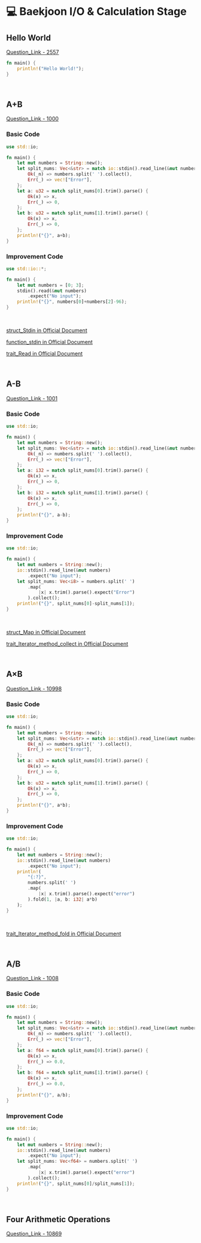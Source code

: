 # 💻 Baekjoon I/O & Calculation Stage

## Hello World

[Question_Link - 2557](https://www.acmicpc.net/problem/2557)

```rust
fn main() {
    println!("Hello World!");
}
```

<br>

## A+B

[Question_Link - 1000](https://www.acmicpc.net/problem/1000)

### Basic Code

```rust
use std::io;

fn main() {
    let mut numbers = String::new();
    let split_nums: Vec<&str> = match io::stdin().read_line(&mut numbers) {
        Ok(_n) => numbers.split(' ').collect(),
        Err(_) => vec!["Error"],
    };
    let a: u32 = match split_nums[0].trim().parse() {
        Ok(x) => x,
        Err(_) => 0,
    };
    let b: u32 = match split_nums[1].trim().parse() {
        Ok(x) => x,
        Err(_) => 0,
    };
    println!("{}", a+b);
}
```

### Improvement Code

```rust
use std::io::*;

fn main() {
    let mut numbers = [0; 3];
    stdin().read(&mut numbers)
        .expect("No input");
    println!("{}", numbers[0]+numbers[2]-96);
}
```
<br>

[struct_Stdin in Official Document](https://doc.rust-lang.org/std/io/struct.Stdin.html)

[function_stdin in Official Document](https://doc.rust-lang.org/std/io/fn.stdin.html)

[trait_Read in Official Document](https://doc.rust-lang.org/std/io/trait.Read.html)

<br>

## A-B

[Question_Link - 1001](https://www.acmicpc.net/problem/1001)

### Basic Code

```rust
use std::io;

fn main() {
    let mut numbers = String::new();
    let split_nums: Vec<&str> = match io::stdin().read_line(&mut numbers) {
        Ok(_n) => numbers.split(' ').collect(),
        Err(_) => vec!["Error"],
    };
    let a: i32 = match split_nums[0].trim().parse() {
        Ok(x) => x,
        Err(_) => 0,
    };
    let b: i32 = match split_nums[1].trim().parse() {
        Ok(x) => x,
        Err(_) => 0,
    };
    println!("{}", a-b);
}
```

### Improvement Code

```rust
use std::io;

fn main() {
    let mut numbers = String::new();
    io::stdin().read_line(&mut numbers)
        .expect("No input");
    let split_nums: Vec<i8> = numbers.split(' ')
        .map(
            |x| x.trim().parse().expect("Error")
        ).collect();
    println!("{}", split_nums[0]-split_nums[1]);
}
```

<br>

[struct_Map in Official Document](https://doc.rust-lang.org/std/iter/struct.Map.html)

[trait_Iterator_method_collect in Official Document](https://doc.rust-lang.org/std/iter/trait.Iterator.html#method.collect)

<br>

## A$\times$B

[Question_Link - 10998](https://www.acmicpc.net/problem/10998)

### Basic Code

```rust
use std::io;

fn main() {
    let mut numbers = String::new();
    let split_nums: Vec<&str> = match io::stdin().read_line(&mut numbers) {
        Ok(_n) => numbers.split(' ').collect(),
        Err(_) => vec!["Error"],
    };
    let a: u32 = match split_nums[0].trim().parse() {
        Ok(x) => x,
        Err(_) => 0,
    };
    let b: u32 = match split_nums[1].trim().parse() {
        Ok(x) => x,
        Err(_) => 0,
    };
    println!("{}", a*b);
}
```

### Improvement Code

```rust
use std::io;

fn main() {
    let mut numbers = String::new();
    io::stdin().read_line(&mut numbers)
        .expect("No input");
    println!(
        "{:?}",
        numbers.split(' ')
        .map(
            |x| x.trim().parse().expect("error")
        ).fold(1, |a, b: i32| a*b)
    );
}
```

<br>

[trait_Iterator_method_fold in Official Document](https://doc.rust-lang.org/std/iter/trait.Iterator.html#method.fold)

<br>

## A/B

[Question_Link - 1008](https://www.acmicpc.net/problem/1008)

### Basic Code

```rust
use std::io;

fn main() {
    let mut numbers = String::new();
    let split_nums: Vec<&str> = match io::stdin().read_line(&mut numbers) {
        Ok(_n) => numbers.split(' ').collect(),
        Err(_) => vec!["Error"],
    };
    let a: f64 = match split_nums[0].trim().parse() {
        Ok(x) => x,
        Err(_) => 0.0,
    };
    let b: f64 = match split_nums[1].trim().parse() {
        Ok(x) => x,
        Err(_) => 0.0,
    };
    println!("{}", a/b);
}
```

### Improvement Code

```rust
use std::io;

fn main() {
    let mut numbers = String::new();
    io::stdin().read_line(&mut numbers)
        .expect("No input");
    let split_nums: Vec<f64> = numbers.split(' ')
        .map(
            |x| x.trim().parse().expect("error")
        ).collect();
    println!("{}", split_nums[0]/split_nums[1]);
}
```

<br>

## Four Arithmetic Operations

[Question_Link - 10869](https://www.acmicpc.net/problem/10869)

```rust

```